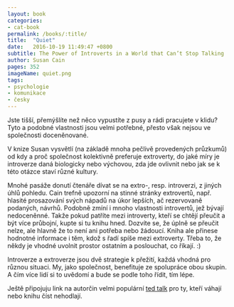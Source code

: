 ```yaml
---
layout: book
categories:
- cat-book
permalink: /books/:title/
title:  "Quiet"
date:   2016-10-19 11:49:47 +0800
subtitle: The Power of Introverts in a World that Can’t Stop Talking
author: Susan Cain
pages: 352
imageName: quiet.png
tags:
- psychologie
- komunikace
- česky
---
```

Jste tišší, přemýšlíte než něco vypustíte z pusy a rádi pracujete v klidu? Tyto a podobné vlastnosti jsou velmi potřebné, přesto však nejsou ve společnosti doceněnované.

V knize Susan vysvětlí (na základě mnoha pečlivě provedených průzkumů) od kdy a proč společnost kolektivně preferuje extroverty, do jaké míry je introverze daná biologicky nebo výchovou, zda jde ovlivnit nebo jak se k této otázce staví různé kultury.

Mnohé pasáže donutí čtenáře dívat se na extro-, resp. introverzi, z jiných úhlů pohledu. Cain trefně upozorní na stinné stránky extrovertů, např. hlasité prosazování svých nápadů na úkor lepších, ač rezervovaně podaných, návrhů. Podobně zmíní i mnoho vlastnosti introvertů, jež bývají nedoceněnné. Takže pokud patříte mezi introverty, kteří se chtějí přeučit a být více průbojní, kupte si tu knihu hned. Dozvíte se, že úplně se přeučit nelze, ale hlavně že to není ani potřeba nebo žádoucí. Kniha ale přinese hodnotné informace i těm, kdož s řadí spíše mezi extroverty. Třeba to, že někdy je vhodné uvolnit prostor ostatním a poslouchat, co říkají. :)

Introverze a extroverze jsou dvě strategie k přežití, každá vhodná pro různou situaci. My, jako společnost, benefituje ze spolupráce obou skupin. A čím více lidí si to uvědomí a bude se podle toho řídit, tím lépe.

Ještě připojuju link na autorčin velmi populární <a href="https://www.ted.com/talks/susan_cain_the_power_of_introverts">ted talk</a> pro ty, kteří váhají nebo knihu číst nehodlají.
